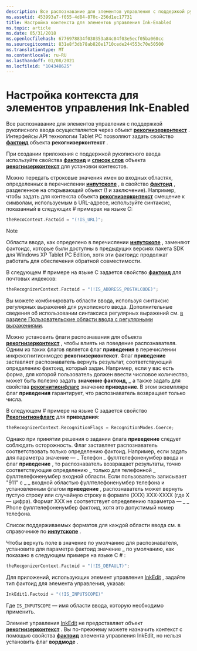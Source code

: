 ```yaml
---
description: Все распознавание для элементов управления с поддержкой рукописного ввода осуществляется через объект Рекогнизерконтекст. Интерфейсы API технологии Tablet PC позволяют задать свойство фактоид объекта Рекогнизерконтекст.
ms.assetid: 453993a7-f055-4d84-870c-256d1ec17731
title: Настройка контекста для элементов управления Ink-Enabled
ms.topic: article
ms.date: 05/31/2018
ms.openlocfilehash: 6776978834f030353a84c04f03e5ecf05ba060cc
ms.sourcegitcommit: 831e8f3db78ab820e1710cede244553c70e50500
ms.translationtype: MT
ms.contentlocale: ru-RU
ms.lasthandoff: 01/08/2021
ms.locfileid: "104348625"
---
```

# <a name="setting-context-for-ink-enabled-controls"></a>Настройка контекста для элементов управления Ink-Enabled

Все распознавание для элементов управления с поддержкой рукописного ввода осуществляется через объект [**рекогнизерконтекст**](inkrecognizercontext-class.md) . Интерфейсы API технологии Tablet PC позволяют задать свойство [**фактоид**](/windows/desktop/api/msinkaut/nf-msinkaut-iinkrecognizercontext-get_factoid) объекта **рекогнизерконтекст** .

При создании приложения с поддержкой рукописного ввода используйте свойства [**фактоид**](/windows/desktop/api/msinkaut/nf-msinkaut-iinkrecognizercontext-get_factoid) и [**список слов**](/windows/desktop/api/msinkaut/nf-msinkaut-iinkrecognizercontext-get_wordlist) объекта [**рекогнизерконтекст**](inkrecognizercontext-class.md) для установки контекстов.

Можно передать строковые значения имен во входных областях, определенных в перечислении [**инпутскопе**](/windows/win32/api/inputscope/ne-inputscope-inputscope) , в свойство [**фактоид**](/windows/desktop/api/msinkaut/nf-msinkaut-iinkrecognizercontext-get_factoid) , разделенное на открывающий объект (! и заключение). Например, чтобы задать для контекста объекта [**рекогнизерконтекст**](inkrecognizercontext-class.md) смещение к символам, используемым в URL-адресе, используйте синтаксис, показанный в следующих \# примерах на языке C:


```C++
theRecoContext.Factoid = "(!IS_URL)";
```



> [!Note]  
> Области ввода, как определено в перечислении [**инпутскопе**](/windows/win32/api/inputscope/ne-inputscope-inputscope) , заменяют фактоидс, которые были доступны в предыдущих версиях пакета SDK для Windows XP Tablet PC Edition, хотя эти фактоидс продолжат работать для обеспечения обратной совместимости.

 

В следующем \# примере на языке C задается свойство [**фактоид**](/windows/desktop/api/msinkaut/nf-msinkaut-iinkrecognizercontext-get_factoid) для почтовых индексов:


```C++
theRecognizerContext.Factoid = "(!IS_ADDRESS_POSTALCODE)";
```



Вы можете комбинировать области ввода, используя синтаксис регулярных выражений для рукописного ввода. Дополнительные сведения об использовании синтаксиса регулярных выражений см. [в разделе Пользовательские области ввода с регулярными выражениями](custom-input-scopes-with-regular-expressions.md).

Можно установить флаги распознавания для объекта [**рекогнизерконтекст**](inkrecognizercontext-class.md) , чтобы влиять на поведение распознавателя. Одним из таких флагов является флаг **приведения** в [](/windows/desktop/api/msinkaut/ne-msinkaut-inkrecognitionmodes) перечислении инкрекогнитионмодес **рекогнизерконтекст**. Флаг **приведение** заставляет распознаватель вернуть результат, соответствующий определению фактоид, который задан. Например, если у вас есть форма, для которой пользователь должен ввести числовое количество, может быть полезно задать **значение фактоид, \_** а также задать для свойства [**рекогнитионфлагс**](/windows/desktop/api/msinkaut/nf-msinkaut-iinkrecognizercontext-get_recognitionflags) значение **приведение**. В этом экземпляре флаг **приведения** гарантирует, что распознаватель возвращает только числа.

В следующем \# примере на языке C задается свойство [**Рекогнитионфлагс**](/windows/desktop/api/msinkaut/nf-msinkaut-iinkrecognizercontext-get_recognitionflags) для **приведения**:


```C++
theRecognizerContext.RecognitionFlags = RecognitionModes.Coerce;
```



Однако при принятии решения о задании флага **приведение** следует соблюдать осторожность. Флаг заставляет распознаватель соответствовать только определению фактоид. Например, если задать для параметра значение — \_ Телефон \_ фуллтелефоненумбер ввода и флаг **приведение** , то распознаватель возвращает результаты, точно соответствующие определению \_ только для телефонной \_ фуллтелефоненумбер входной области. Если пользователь записывает "911" с \_ \_ входной областью фуллтелефоненумбер телефона и установленным флагом **приведение** , распознаватель может вернуть пустую строку или случайную строку в формате (XXX) XXX-XXXX (где X — цифра). Формат XXX не соответствует определению параметра — \_ \_ Phone фуллтелефоненумбер фактоид, хотя это допустимый номер телефона.

Список поддерживаемых форматов для каждой области ввода см. в справочнике по [**инпутскопе**](/windows/win32/api/inputscope/ne-inputscope-inputscope) .

Чтобы вернуть поле в значение по умолчанию для распознавателя, установите для параметра фактоид значение \_ по умолчанию, как показано в следующем примере на языке C \# :


```C++
theRecgonizerContext.Factoid = "(!IS_DEFAULT)";
```



Для приложений, использующих элемент управления [InkEdit](inkedit-control-reference.md) , задайте тип фактоид для элемента управления, указав:


```C++
InkEdit1.Factoid = "(!IS_INPUTSCOPE)"
```



Где `IS_INPUTSCOPE` — имя области ввода, которую необходимо применить.

Элемент управления [InkEdit](inkedit-control-reference.md) не предоставляет объект [**рекогнизерконтекст**](inkrecognizercontext-class.md) . Вы по-прежнему можете назначить контекст с помощью свойства [**фактоид**](/windows/desktop/api/inked/nf-inked-iinkedit-get_factoid) элемента управления InkEdit, но нельзя установить флаг **вордмоде** .

 

 

